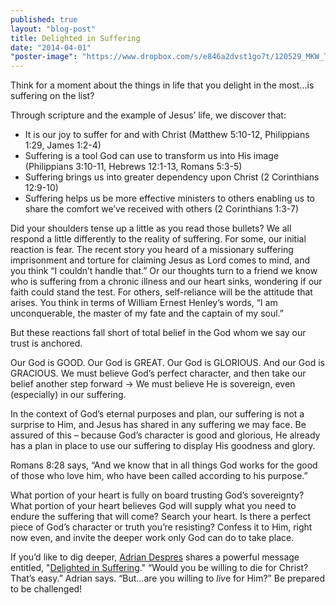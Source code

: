 ```yaml
---
published: true
layout: "blog-post"
title: Delighted in Suffering
date: "2014-04-01"
"poster-image": "https://www.dropbox.com/s/e846a2dvst1go7t/120529_MKW_THE_EXPERIENCE_0417.jpg"
---
```


Think for a moment about the things in life that you delight in the most…is suffering on the list?

Through scripture and the example of Jesus’ life, we discover that:
- It is our joy to suffer for and with Christ (Matthew 5:10-12, Philippians 1:29, James 1:2-4) 
- Suffering is a tool God can use to transform us into His image (Philippians 3:10-11, Hebrews 12:1-13, Romans 5:3-5)
- Suffering brings us into greater dependency upon Christ (2 Corinthians 12:9-10)
- Suffering helps us be more effective ministers to others enabling us to share the comfort we’ve received with others (2 Corinthians 1:3-7)

Did your shoulders tense up a little as you read those bullets?  We all respond a little differently to the reality of suffering.  For some, our initial reaction is fear.  The recent story you heard of a missionary suffering imprisonment and torture for claiming Jesus as Lord comes to mind, and you think “I couldn’t handle that.”  Or our thoughts turn to a friend we know who is suffering from a chronic illness and our heart sinks, wondering if our faith could stand the test.  For others, self-reliance will be the attitude that arises.  You think in terms of William Ernest Henley’s words, “I am unconquerable, the master of my fate and the captain of my soul.”

But these reactions fall short of total belief in the God whom we say our trust is anchored.

Our God is GOOD.  Our God is GREAT.  Our God is GLORIOUS.  And our God is GRACIOUS.  We must believe God’s perfect character, and then take our belief another step forward → We must believe He is sovereign, even (especially) in our suffering.

In the context of God’s eternal purposes and plan, our suffering is not a surprise to Him, and Jesus has shared in any suffering we may face.  Be assured of this – because God’s character is good and glorious, He already has a plan in place to use our suffering to display His goodness and glory.

Romans 8:28 says, “And we know that in all things God works for the good of those who love him, who have been called according to his purpose.”

What portion of your heart is fully on board trusting God’s sovereignty?  What portion of your heart believes God will supply what you need to endure the suffering that will come?  Search your heart.  Is there a perfect piece of God’s character or truth you’re resisting?  Confess it to Him, right now even, and invite the deeper work only God can do to take place.

If you’d like to dig deeper, <a href="http://www.kbm.org/speakers/adrian-despres/" target="_blank">Adrian Despres</a> shares a powerful message entitled, "<a href="http://kbm.donorshops.com/product/AD0002/delightedinsufferingcd.php" target="_blank">Delighted in Suffering</a>."  “Would you be willing to die for Christ?  That’s easy.” Adrian says.  “But…are you willing to *liv*e for Him?”  Be prepared to be challenged!
